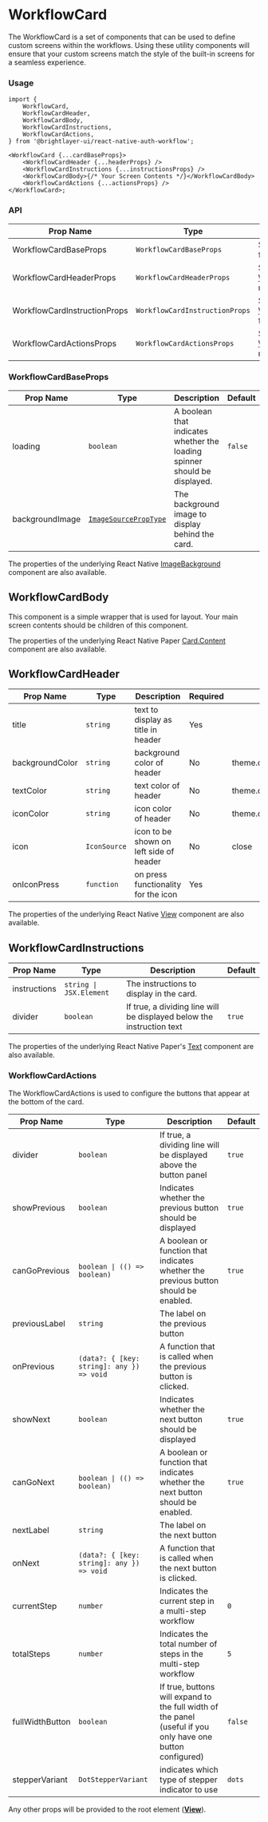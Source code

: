 # WorkflowCard

The WorkflowCard is a set of components that can be used to define custom screens within the workflows. Using these utility components will ensure that your custom screens match the style of the built-in screens for a seamless experience.

### Usage

```tsx
import {
    WorkflowCard,
    WorkflowCardHeader,
    WorkflowCardBody,
    WorkflowCardInstructions,
    WorkflowCardActions,
} from '@brightlayer-ui/react-native-auth-workflow';

<WorkflowCard {...cardBaseProps}>
    <WorkflowCardHeader {...headerProps} />
    <WorkflowCardInstructions {...instructionsProps} />
    <WorkflowCardBody>{/* Your Screen Contents */}</WorkflowCardBody>
    <WorkflowCardActions {...actionsProps} />
</WorkflowCard>;
```

### API

| Prop Name                    | Type                           | Description                                                                 | Default |
| ---------------------------- | ------------------------------ | --------------------------------------------------------------------------- | ------- |
| WorkflowCardBaseProps        | `WorkflowCardBaseProps`        | See [WorkflowCardBase](#workflowcardbaseprops) for more details.            |         |
| WorkflowCardHeaderProps      | `WorkflowCardHeaderProps`      | See [WorkflowCardHeader](#workflowcardheader) for more details.             |         |
| WorkflowCardInstructionProps | `WorkflowCardInstructionProps` | See [WorkflowCardInstructions](#workflowcardinstructions) for more details. |         |
| WorkflowCardActionsProps     | `WorkflowCardActionsProps`     | See [WorkflowCardActions](#workflowcardactions) for more details.           |         |

### WorkflowCardBaseProps

| Prop Name       | Type      | Description                                                               | Default |
| --------------- | --------- | ------------------------------------------------------------------------- | ------- |
| loading         | `boolean` | A boolean that indicates whether the loading spinner should be displayed. | `false` |
| backgroundImage | [`ImageSourcePropType`](https://reactnative.dev/docs/image#imagesource)  | The background image to display behind the card.                          |         |

The properties of the underlying React Native [ImageBackground](https://reactnative.dev/docs/imagebackground#props) component are also available.

## WorkflowCardBody

This component is a simple wrapper that is used for layout. Your main screen contents should be children of this component.

The properties of the underlying React Native Paper [Card.Content](https://callstack.github.io/react-native-paper/docs/components/Card/CardContent) component are also available.

## WorkflowCardHeader


| Prop Name         | Type         | Description | Required | Default |
|---|---|---|---|---|
| title             | `string`     | text to display as title in header | Yes |  |
| backgroundColor   | `string`     | background color of header  | No | theme.colors.primary |
| textColor         | `string`     | text color of header  | No | theme.colors.onPrimary |
| iconColor         | `string`     | icon color of header  | No | theme.colors.onPrimary |
| icon              | `IconSource` | icon to be shown on left side of header | No | close |
| onIconPress       | `function`   | on press functionality for the icon | Yes |  |


The properties of the underlying React Native [View](https://reactnative.dev/docs/view) component are also available.

## WorkflowCardInstructions

| Prop Name    | Type                    | Description                                                           | Default |
| ------------ | ----------------------- | --------------------------------------------------------------------- | ------- |
| instructions | `string \| JSX.Element` | The instructions to display in the card.                              |         |
| divider      | `boolean`               | If true, a dividing line will be displayed below the instruction text | `true`  |

The properties of the underlying React Native Paper's [Text](https://callstack.github.io/react-native-paper/docs/components/Text/) component are also available.

### WorkflowCardActions

The WorkflowCardActions is used to configure the buttons that appear at the bottom of the card.

| Prop Name | Type | Description | Default |
|---|---|---|---|
| divider | `boolean` | If true, a dividing line will be displayed above the button panel | `true` |
| showPrevious | `boolean` | Indicates whether the previous button should be displayed | `true` |
| canGoPrevious | `boolean \| (() => boolean)` | A boolean or function that indicates whether the previous button should be enabled. | `true` |
| previousLabel | `string` | The label on the previous button |  |
| onPrevious |  `(data?: { [key: string]: any }) => void` | A function that is called when the previous button is clicked. |  |
| showNext | `boolean` | Indicates whether the next button should be displayed | `true` |
| canGoNext | `boolean \| (() => boolean)` | A boolean or function that indicates whether the next button should be enabled. | `true` |
| nextLabel | `string` | The label on the next button |  |
| onNext |  `(data?: { [key: string]: any }) => void` | A function that is called when the next button is clicked. |  |
| currentStep | `number` | Indicates the current step in a multi-step workflow | `0` |
| totalSteps | `number` | Indicates the total number of steps in the multi-step workflow | `5` |
| fullWidthButton | `boolean` | If true, buttons will expand to the full width of the panel (useful if you only have one button configured) | `false` |
| stepperVariant | `DotStepperVariant` | indicates which type of stepper indicator to use | `dots` |

Any other props will be provided to the root element ([**View**](https://reactnative.dev/docs/view)).